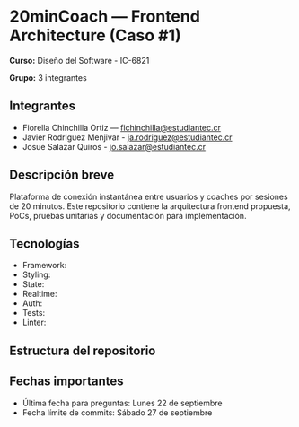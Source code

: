 # 20minCoach — Frontend Architecture (Caso #1)


**Curso:** Diseño del Software - IC-6821

**Grupo:** 3 integrantes
## Integrantes
- Fiorella Chinchilla Ortiz — fichinchilla@estudiantec.cr
- Javier Rodriguez Menjivar - ja.rodriguez@estudiantec.cr
- Josue Salazar Quiros - jo.salazar@estudiantec.cr

## Descripción breve
Plataforma de conexión instantánea entre usuarios y coaches por sesiones de 20 minutos. Este repositorio contiene la arquitectura frontend propuesta, PoCs, pruebas unitarias y documentación para implementación.

## Tecnologías 
- Framework: 
- Styling: 
- State: 
- Realtime: 
- Auth:
- Tests: 
- Linter:

## Estructura del repositorio


## Fechas importantes
- Última fecha para preguntas: Lunes 22 de septiembre
- Fecha límite de commits: Sábado 27 de septiembre


